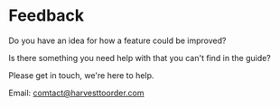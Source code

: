 # Feedback

Do you have an idea for how a feature could be improved?

Is there something you need help with that you can't find in the guide?

Please get in touch, we're here to help.

Email: comtact@harvesttoorder.com

